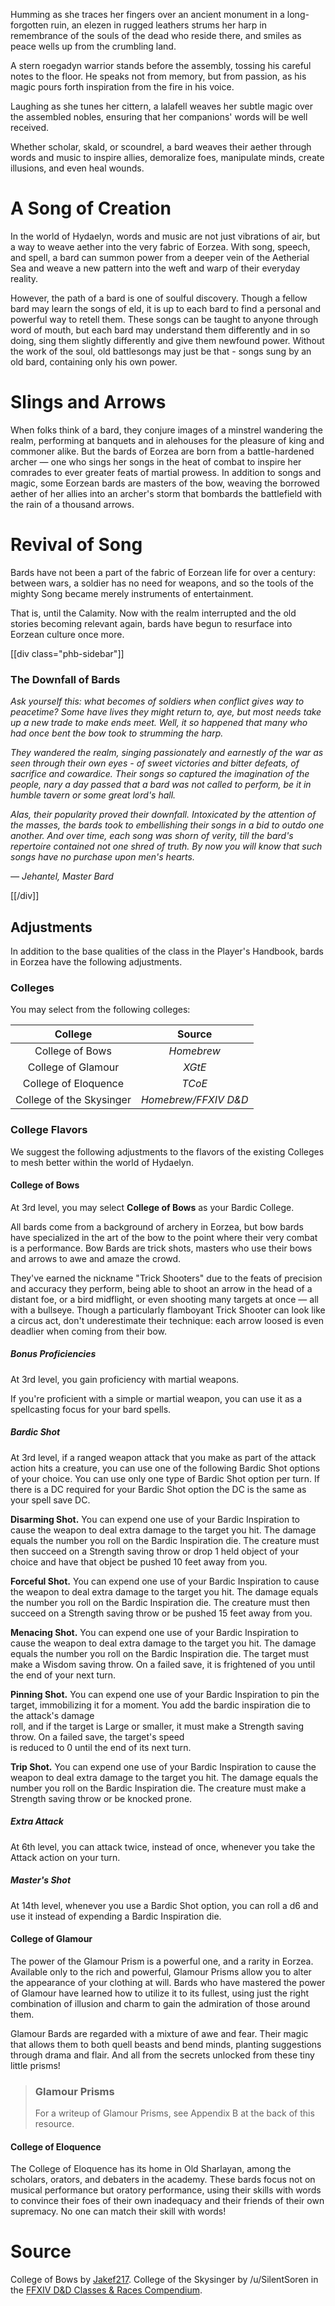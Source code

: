 Humming as she traces her fingers over an ancient monument in a long-forgotten ruin, an elezen in rugged leathers strums her harp in remembrance of the souls of the dead who reside there, and smiles as peace wells up from the crumbling land.

A stern roegadyn warrior stands before the assembly, tossing his careful notes to the floor. He speaks not from memory, but from passion, as his magic pours forth inspiration from the fire in his voice.

Laughing as she tunes her cittern, a lalafell weaves her subtle magic over the assembled nobles, ensuring that her companions' words will be well received.

Whether scholar, skald, or scoundrel, a bard weaves their aether through words and music to inspire allies, demoralize foes, manipulate minds, create illusions, and even heal wounds.

# A Song of Creation
In the world of Hydaelyn, words and music are not just vibrations of air, but a way to weave aether into the very fabric of Eorzea. With song, speech, and spell, a bard can summon power from a deeper vein of the Aetherial Sea and weave a new pattern into the weft and warp of their everyday reality.  

However, the path of a bard is one of soulful discovery. Though a fellow bard may learn the songs of eld, it is up to each bard to find a personal and powerful way to retell them. These songs can be taught to anyone through word of mouth, but each bard may understand them differently and in so doing, sing them slightly differently and give them newfound power. Without the work of the soul, old battlesongs may just be that - songs sung by an old bard, containing only his own power. 

# Slings and Arrows
When folks think of a bard, they conjure images of a minstrel wandering the realm, performing at banquets and in alehouses for the pleasure of king and commoner alike. But the bards of Eorzea are born from a battle-hardened archer &mdash; one who sings her songs in the heat of combat to inspire her comrades to ever greater feats of martial prowess. In addition to songs and magic, some Eorzean bards are masters of the bow, weaving the borrowed aether of her allies into an archer's storm that bombards the battlefield with the rain of a thousand arrows.

# Revival of Song
Bards have not been a part of the fabric of Eorzean life for over a century: between wars, a soldier has no need for weapons, and so the tools of the mighty Song became merely instruments of entertainment. 

That is, until the Calamity. Now with the realm interrupted and the old stories becoming relevant again, bards have begun to resurface into Eorzean culture once more.

[[div class="phb-sidebar"]]

### The Downfall of Bards
*Ask yourself this: what becomes of soldiers when conflict gives way to peacetime? Some have lives they might return to, aye, but most needs take up a new trade to make ends meet. Well, it so happened that many who had once bent the bow took to strumming the harp.*

*They wandered the realm, singing passionately and earnestly of the war as seen through their own eyes - of sweet victories and bitter defeats, of sacrifice and cowardice. Their songs so captured the imagination of the people, nary a day passed that a bard was not called to perform, be it in humble tavern or some great lord's hall.*

*Alas, their popularity proved their downfall. Intoxicated by the attention of the masses, the bards took to embellishing their songs in a bid to outdo one another. And over time, each song was shorn of verity, till the bard's repertoire contained not one shred of truth. By now you will know that such songs have no purchase upon men's hearts.*

*&mdash; Jehantel, Master Bard*

[[/div]]

## Adjustments
In addition to the base qualities of the class in the Player's Handbook, bards in Eorzea have the following adjustments.

### Colleges
You may select from the following colleges:

| College  | Source |
|:---:|:-----------:|
|  College of Bows  | *Homebrew* |
|  College of Glamour  | *XGtE* |
|  College of Eloquence  | *TCoE* |
|  College of the Skysinger  | *Homebrew/FFXIV D&D* |

### College Flavors
We suggest the following adjustments to the flavors of the existing Colleges to mesh better within the world of Hydaelyn.

#### College of Bows
At 3rd level, you may select **College of Bows** as your Bardic College.

All bards come from a background of archery in Eorzea, but bow bards have specialized in the art of the bow to the point where their very combat is a performance. Bow Bards are trick shots, masters who use their bows and arrows to awe and amaze the crowd. 

They've earned the nickname "Trick Shooters" due to the feats of precision and accuracy they perform, being able to shoot an arrow in the head of a distant foe, or a bird midflight, or even shooting many targets at once — all with a bullseye. Though a particularly flamboyant Trick Shooter can look like a circus act, don't underestimate their technique: each arrow loosed is even deadlier when coming from their bow.

##### Bonus Proficiencies
At 3rd level, you gain proficiency with martial weapons.

If you're proficient with a simple or martial weapon, you can use it as a spellcasting focus for your bard spells.

##### Bardic Shot
At 3rd level, if a ranged weapon attack that you make as part of the attack action hits a creature, you can use one of the following Bardic Shot options of your choice. You can use only one type of Bardic Shot option per turn. If there is a DC required for your Bardic Shot option the DC is the same as your spell save DC.

**Disarming Shot.** You can expend one use of your Bardic Inspiration to cause the weapon to deal extra damage to the target you hit. The damage equals the number you roll on the Bardic Inspiration die. The creature must then succeed on a Strength saving throw or drop 1 held object of your choice and have that object be pushed 10 feet away from you.

**Forceful Shot.** You can expend one use of your Bardic Inspiration to cause the weapon to deal extra damage to the target you hit. The damage equals the number you roll on the Bardic Inspiration die. The creature must then succeed on a Strength saving throw or be pushed 15 feet away from you.

**Menacing Shot.** You can expend one use of your Bardic Inspiration to cause the weapon to deal extra damage to the target you hit. The damage equals the number you roll on the Bardic Inspiration die. The target must make a Wisdom saving throw. On a failed save, it is frightened of you until the end of your next turn.

**Pinning Shot.** You can expend one use of your Bardic Inspiration to pin the target, immobilizing it for a moment. You add the bardic inspiration die to the attack's damage<br>roll, and if the target is Large or smaller, it must make a Strength saving throw. On a failed save, the target's speed<br>is reduced to 0 until the end of its next turn.

**Trip Shot.** You can expend one use of your Bardic Inspiration to cause the weapon to deal extra damage to the target you hit. The damage equals the number you roll on the Bardic Inspiration die. The creature must make a Strength saving throw or be knocked prone.

##### Extra Attack
At 6th level, you can attack twice, instead of once, whenever you take the Attack action on your turn. 

##### Master's Shot
At 14th level, whenever you use a Bardic Shot option, you can roll a d6 and use it instead of expending a Bardic Inspiration die.

#### College of Glamour
The power of the Glamour Prism is a powerful one, and a rarity in Eorzea. Available only to the rich and powerful, Glamour Prisms allow you to alter the appearance of your clothing at will. Bards who have mastered the power of Glamour have learned how to utilize it to its fullest, using just the right combination of illusion and charm to gain the admiration of those around them. 

Glamour Bards are regarded with a mixture of awe and fear. Their magic that allows them to both quell beasts and bend minds, planting suggestions through drama and flair. And all from the secrets unlocked from these tiny little prisms!

> ### Glamour Prisms
> For a writeup of Glamour Prisms, see Appendix B at the back of this resource.

#### College of Eloquence
The College of Eloquence has its home in Old Sharlayan, among the scholars, orators, and debaters in the academy. These bards focus not on musical performance but oratory performance, using their skills with words to convince their foes of their own inadequacy and their friends of their own supremacy. No one can match their skill with words!

# Source
College of Bows by [Jakef217](https://www.dandwiki.com/wiki/College_of_Bows_(5e_Subclass)).
College of the Skysinger by /u/SilentSoren in the [FFXIV D&D Classes & Races Compendium](https://www.gmbinder.com/share/-LsDqsNbupzeLhkTIcPv).